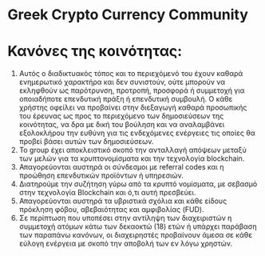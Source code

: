 # Greek Crypto Currency Community



# Κανόνες της κοινότητας:

1) Αυτός ο διαδικτυακός τόπος και το περιεχόμενό του έχουν καθαρά ενημερωτικό χαρακτήρα και δεν συνιστούν, ούτε μπορούν να εκληφθούν ως παρότρυνση, προτροπή, προσφορά ή συμμετοχή για οποιαδήποτε επενδυτική πράξη ή  επενδυτική συμβουλή. Ο κάθε χρήστης οφείλει να προβαίνει στην διεξαγωγή καθαρά προσωπικής του έρευνας ως προς το περιεχόμενο των δημοσιεύσεων της κοινότητας, να δρα με δική του βούληση και να αναλαμβάνει εξολοκλήρου την ευθύνη για τις ενδεχόμενες ενέργειες τις οποίες θα προβεί βάσει αυτών των δημοσιεύσεων. 
2) Το group έχει αποκλειστικό σκοπό την ανταλλαγή απόψεων μεταξύ των μελών για τα κρυπτονομίσματα και την τεχνολογία blockchain. 
3) Απαγορεύονται αυστηρά οι σύνδεσμοι με referral codes και η προώθηση επενδυτικών προϊόντων ή υπηρεσιών. 
4) Διατηρούμε την συζήτηση γύρω από τα κρυπτό νομίσματα, με σεβασμό στην τεχνολογία Blockchain και ό,τι αυτή πρεσβεύει.
5) Απαγορεύονται αυστηρά τα υβριστικά σχόλια και κάθε είδους πρόκληση φόβου, αβεβαιότητας και αμφιβολίας (FUD).
6) Σε περίπτωση που υποπέσει στην αντίληψη των διαχειριστών η συμμετοχή ατόμων κάτω των δεκαοκτώ (18) ετών ή υπάρχει παράβαση των παραπάνω κανόνων, οι διαχειρηστές προβαίνουν άμεσα σε κάθε εύλογη ενέργεια με σκοπό την αποβολή των εν λόγω χρηστών.
